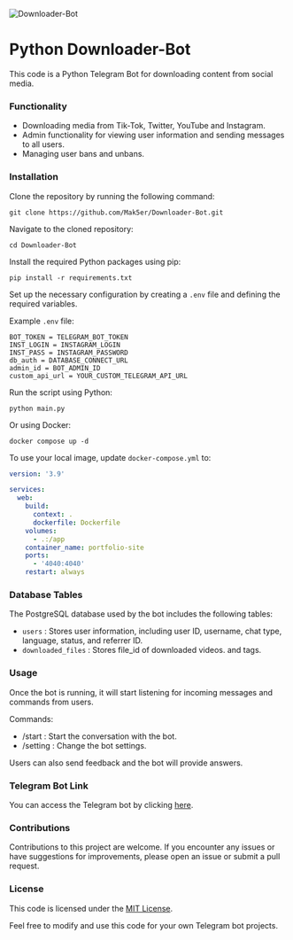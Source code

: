 ![Downloader-Bot](https://socialify.git.ci/Mak5er/Downloader-Bot/image?description=1&language=1&name=1&owner=1&theme=Dark)

# Python Downloader-Bot

This code is a Python Telegram Bot for downloading content from social media.

### Functionality

- Downloading media from Tik-Tok, Twitter, YouTube and Instagram.
- Admin functionality for viewing user information and sending messages to all users.
- Managing user bans and unbans.

### Installation

Clone the repository by running the following command:

    git clone https://github.com/Mak5er/Downloader-Bot.git

Navigate to the cloned repository:

    cd Downloader-Bot

Install the required Python packages using pip:

    pip install -r requirements.txt

Set up the necessary configuration by creating a  `.env`  file and defining the required variables.

Example  `.env`  file:

    BOT_TOKEN = TELEGRAM_BOT_TOKEN
    INST_LOGIN = INSTAGRAM_LOGIN
    INST_PASS = INSTAGRAM_PASSWORD
    db_auth = DATABASE_CONNECT_URL
    admin_id = BOT_ADMIN_ID
    custom_api_url = YOUR_CUSTOM_TELEGRAM_API_URL


Run the script using Python:

    python main.py

Or using Docker:

    docker compose up -d

To use your local image, update `docker-compose.yml` to:

```yaml
version: '3.9'

services:
  web:
    build:
      context: .
      dockerfile: Dockerfile
    volumes:
      - .:/app
    container_name: portfolio-site
    ports:
      - '4040:4040'
    restart: always
```

### Database Tables

The PostgreSQL database used by the bot includes the following tables:

- `users` : Stores user information, including user ID, username, chat type, language, status, and referrer ID.
- `downloaded_files` : Stores file_id of downloaded videos.
  and tags.

### Usage

Once the bot is running, it will start listening for incoming messages and commands from users. 

Commands:

- /start : Start the conversation with the bot.
- /setting : Change the bot settings.

Users can also send feedback and the bot will provide answers.

### Telegram Bot Link

You can access the Telegram bot by clicking [here](https://t.me/MaxLoadBot).

### Contributions

Contributions to this project are welcome. If you encounter any issues or have suggestions for improvements, please open
an issue or submit a pull request.

### License

This code is licensed under the [MIT License](https://opensource.org/licenses/MIT).

Feel free to modify and use this code for your own Telegram bot projects.
